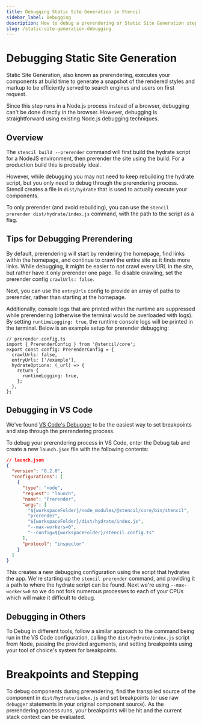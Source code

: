 ```yaml
---
title: Debugging Static Site Generation in Stencil
sidebar_label: Debugging
description: How to debug a prerendering or Static Site Generation step in Stencil
slug: /static-site-generation-debugging
---
```


# Debugging Static Site Generation

Static Site Generation, also known as prerendering, executes your components at build time to generate a snapshot of the rendered styles and markup to be efficiently served to search engines and users on first request.

Since this step runs in a Node.js process instead of a browser, debugging can't be done directly in the browser. However, debugging is straightforward using existing Node.js debugging techniques.

## Overview

The `stencil build --prerender` command will first build the hydrate script for a NodeJS environment, then prerender the site using the build. For a production build this is probably ideal.

However, while debugging you may not need to keep rebuilding the hydrate script, but you only need to debug through the prerendering process. Stencil creates a file in `dist/hydrate` that is used to actually execute your components.

To only prerender (and avoid rebuilding), you can use the `stencil prerender dist/hydrate/index.js` command, with the path to the script as a flag.

## Tips for Debugging Prerendering

By default, prerendering will start by rendering the homepage, find links within the homepage, and continue to crawl the entire site as it finds more links. While debugging, it might be easier to _not_ crawl every URL in the site, but rather have it only prerender one page. To disable crawling, set the prerender config `crawlUrls: false`.

Next, you can use the `entryUrls` config to provide an array of paths to prerender, rather than starting at the homepage.

Additionally, console logs that are printed within the runtime are suppressed while prerendering (otherwise the terminal would be overloaded with logs). By setting `runtimeLogging: true`, the runtime console logs will be printed in the terminal. Below is an example setup for prerender debugging:

```tsx
// prerender.config.ts
import { PrerenderConfig } from '@stencil/core';
export const config: PrerenderConfig = {
  crawlUrls: false,
  entryUrls: ['/example'],
  hydrateOptions: (_url) => {
    return {
      runtimeLogging: true,
    };
  },
};
```

## Debugging in VS Code

We've found [VS Code's Debugger](https://code.visualstudio.com/docs/editor/debugging) to be the easiest way to set breakpoints and step through the prerendering process.

To debug your prerendering process in VS Code, enter the Debug tab and create a new `launch.json` file with the following contents:

```json
// launch.json
{
  "version": "0.2.0",
  "configurations": [
    {
      "type": "node",
      "request": "launch",
      "name": "Prerender",
      "args": [
        "${workspaceFolder}/node_modules/@stencil/core/bin/stencil",
        "prerender",
        "${workspaceFolder}/dist/hydrate/index.js",
        "--max-workers=0",
        "--config=${workspaceFolder}/stencil.config.ts"
      ],
      "protocol": "inspector"
    }
  ]
}
```

This creates a new debugging configuration using the script that hydrates the app. We're starting up the `stencil prerender` command, and providing it a path to where
the hydrate script can be found. Next we're using `--max-workers=0` so we do not fork numerous processes to each of your CPUs which will make it difficult to debug.

## Debugging in Others

To Debug in different tools, follow a similar approach to the command being run in the VS Code configuration, calling the `dist/hydrate/index.js` script from Node, passing the provided arguments, and setting breakpoints using your tool of choice's system for breakpoints.

# Breakpoints and Stepping

To debug components during prerendering, find the transpiled source of the component in `dist/hydrate/index.js` and set breakpoints (or use raw `debugger` statements in your original component source). As the prerendering process runs, your breakpoints will be hit and the current stack context can be evaluated.
